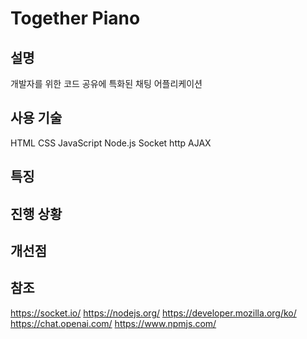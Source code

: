 # Together Piano
## 설명
개발자를 위한 코드 공유에 특화된 채팅 어플리케이션
## 사용 기술
HTML
CSS
JavaScript
Node.js
Socket
http
AJAX
## 특징
## 진행 상황
## 개선점
## 참조
https://socket.io/
https://nodejs.org/
https://developer.mozilla.org/ko/
https://chat.openai.com/
https://www.npmjs.com/
